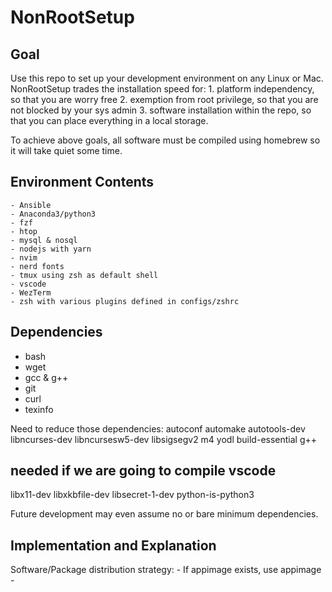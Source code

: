 # NonRootSetup

## Goal

Use this repo to set up your development environment on any Linux or Mac.
NonRootSetup trades the installation speed for:
	1. platform independency, so that you are worry free
	2. exemption from root privilege, so that you are not blocked by your sys admin
	3. software installation within the repo, so that you can place everything in 
	a local storage.

To achieve above goals, all software must be compiled using homebrew
so it will take quiet some time.

## Environment Contents
	- Ansible
	- Anaconda3/python3 
	- fzf
	- htop
	- mysql & nosql
	- nodejs with yarn
	- nvim
	- nerd fonts
	- tmux using zsh as default shell
	- vscode
	- WezTerm
	- zsh with various plugins defined in configs/zshrc

## Dependencies
 - bash
 - wget
 - gcc & g++
 - git
 - curl
 - texinfo

Need to reduce those dependencies:
autoconf automake autotools-dev libncurses-dev libncursesw5-dev libsigsegv2 m4 yodl
build-essential g++ 

## needed if we are going to compile vscode
libx11-dev libxkbfile-dev libsecret-1-dev python-is-python3

Future development may even assume no or bare minimum dependencies.

## Implementation and Explanation

Software/Package distribution strategy:
	- If appimage exists, use appimage
	- 
